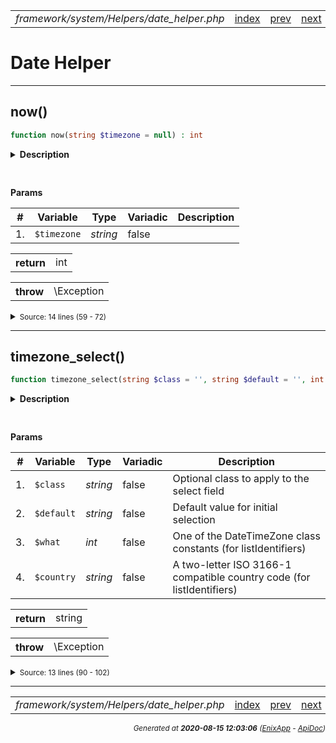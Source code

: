 


 



<table>
<tr>
<td style="width:100%"><em>framework/system/Helpers/date_helper.php</em></td>
<td><a href="../../../../../../api/index.md">index</a></td>
<td><a href="../../../../../../api/vendor/codeigniter4/framework/system/Helpers/array_helper.md">prev</a></td>
<td><a href="../../../../../../api/vendor/codeigniter4/framework/system/Helpers/url_helper.md">next</a></td>
</tr>
</table>




 



# Date Helper


<hr>

## now()

```php
function now(string $timezone = null) : int
```

<details>
<summary style="margin-bottom:12px;"><strong>Description</strong></summary>

<table>
<tr><td>
Get "now" time
</td></tr>
</table>

<table>
<tr><td>
Returns time() based on the timezone parameter or on the
app_timezone() setting
</td></tr>
</table>

</details>



<table style="text-align:left">
</table>


**Params**

<table>
<thead>
<tr>
<th>#</th>
<th>Variable</th>
<th>Type</th>
<th>Variadic</th>
<th>Description</th>
</tr>
</thead>
<tbody>

<tr>
<td>1.</td>
<td><code>$timezone</code></td>
<td><em>string
</em></td>
<td>false</td>
<td></td>
</tr>


</tbody>
</table>



<table>
<tr>
<th style="vertical-align:top;">return</th>
<td>int
</td>
</tr>
</table>


<table>
<tr>
<th style="vertical-align:top;">throw</th>
<td>\Exception
</td>
</tr>
</table>



<details>
<summary><small>Source: 14 lines (59 - 72)</small></summary>

```php
function now(string $timezone = null): int
{
	$timezone = empty($timezone) ? app_timezone() : $timezone;

	if ($timezone === 'local' || $timezone === date_default_timezone_get())
	{
		return time();
	}

	$datetime = new DateTime('now', new DateTimeZone($timezone));
	sscanf($datetime->format('j-n-Y G:i:s'), '%d-%d-%d %d:%d:%d', $day, $month, $year, $hour, $minute, $second);

	return mktime($hour, $minute, $second, $month, $day, $year);
}
```

</details>


<hr>

## timezone_select()

```php
function timezone_select(string $class = '', string $default = '', int $what = \DateTimeZone::ALL, string $country = null) : string
```

<details>
<summary style="margin-bottom:12px;"><strong>Description</strong></summary>

<table>
<tr><td>
Generates a select field of all available timezones
</td></tr>
</table>

<table>
<tr><td>
Returns a string with the formatted HTML
</td></tr>
</table>

</details>



<table style="text-align:left">
</table>


**Params**

<table>
<thead>
<tr>
<th>#</th>
<th>Variable</th>
<th>Type</th>
<th>Variadic</th>
<th>Description</th>
</tr>
</thead>
<tbody>

<tr>
<td>1.</td>
<td><code>$class</code></td>
<td><em>string
</em></td>
<td>false</td>
<td>Optional class to apply to the select field</td>
</tr>

<tr>
<td>2.</td>
<td><code>$default</code></td>
<td><em>string
</em></td>
<td>false</td>
<td>Default value for initial selection</td>
</tr>

<tr>
<td>3.</td>
<td><code>$what</code></td>
<td><em>int
</em></td>
<td>false</td>
<td>One of the DateTimeZone class constants (for listIdentifiers)</td>
</tr>

<tr>
<td>4.</td>
<td><code>$country</code></td>
<td><em>string
</em></td>
<td>false</td>
<td>A two-letter ISO 3166-1 compatible country code (for listIdentifiers)</td>
</tr>


</tbody>
</table>



<table>
<tr>
<th style="vertical-align:top;">return</th>
<td>string
</td>
</tr>
</table>


<table>
<tr>
<th style="vertical-align:top;">throw</th>
<td>\Exception
</td>
</tr>
</table>



<details>
<summary><small>Source: 13 lines (90 - 102)</small></summary>

```php
function timezone_select(string $class = '', string $default = '', int $what = \DateTimeZone::ALL, string $country = null): string
{
	$timezones = \DateTimeZone::listIdentifiers($what, $country);

	$buffer = "<select name='timezone' class='{$class}'>" . PHP_EOL;
	foreach ($timezones as $timezone)
	{
		$selected = ($timezone === $default) ? 'selected' : '';
		$buffer  .= "<option value='{$timezone}' {$selected}>{$timezone}</option>" . PHP_EOL;
	}

	return $buffer . ('</select>' . PHP_EOL);
}
```

</details>







<hr>

<table>
<tr>
<td style="width:100%"><em>framework/system/Helpers/date_helper.php</em></td>
<td><a href="../../../../../../api/index.md">index</a></td>
<td><a href="../../../../../../api/vendor/codeigniter4/framework/system/Helpers/array_helper.md">prev</a></td>
<td><a href="../../../../../../api/vendor/codeigniter4/framework/system/Helpers/url_helper.md">next</a></td>
<td><a href="#">top</a></td></tr>
</table>




<div style="text-align:right;">

<small>_Generated at **2020-08-15 12:03:06**_ *([EnixApp](https://github.com/enix-app) - [ApiDoc](https://github.com/enix-app/apidoc))*</small>
</div>